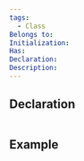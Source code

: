 ```yaml
---
tags:
  - Class
Belongs to: 
Initialization: 
Has: 
Declaration: 
Description:
---
```


## Declaration

```cpp
```

## Example

```cpp
```